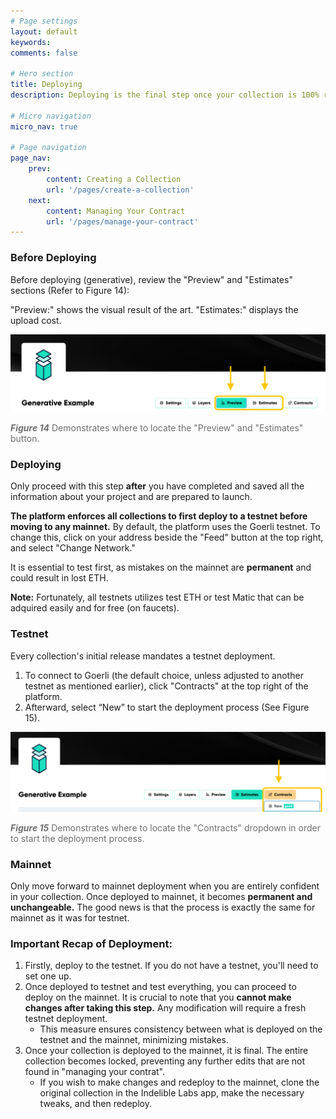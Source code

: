 ```yaml
---
# Page settings
layout: default
keywords:
comments: false

# Hero section
title: Deploying
description: Deploying is the final step once your collection is 100% ready.

# Micro navigation
micro_nav: true

# Page navigation
page_nav:
    prev:
        content: Creating a Collection
        url: '/pages/create-a-collection'
    next:
        content: Managing Your Contract
        url: '/pages/manage-your-contract'
---
```


### Before Deploying

Before deploying (generative), review the "Preview" and "Estimates" sections (Refer to Figure 14):

"Preview:" shows the visual result of the art.
"Estimates:" displays the upload cost.

![Figure14.webp](./assets/Figure14.webp)
<p style="color: #706e6e; font-size: 14px"><i><strong>Figure 14</strong></i> Demonstrates where to locate the "Preview" and "Estimates" button.</p>

### Deploying

Only proceed with this step **after** you have completed and saved all the information about your project and are prepared to launch. 

**The platform enforces all collections to first deploy to a testnet before moving to any mainnet.** By default, the platform uses the Goerli testnet. To change this, click on your address beside the "Feed" button at the top right, and select "Change Network."

It is essential to test first, as mistakes on the mainnet are **permanent** and could result in lost ETH.

**Note:** Fortunately, all testnets utilizes test ETH or test Matic that can be adquired easily and for free (on faucets).

### Testnet

Every collection's initial release mandates a testnet deployment. 

1. To connect to Goerli (the default choice, unless adjusted to another testnet as mentioned earlier), click "Contracts" at the top right of the platform.
2. Afterward, select “New” to start the deployment process (See Figure 15).

![Figure15.webp](./assets/Figure15.webp)
<p style="color: #706e6e; font-size: 14px"><i><strong>Figure 15</strong></i> Demonstrates where to locate the "Contracts" dropdown in order to start the deployment process.</p>

### Mainnet

Only move forward to mainnet deployment when you are entirely confident in your collection. Once deployed to mainnet, it becomes **permanent and unchangeable.** The good news is that the process is exactly the same for mainnet as it was for testnet.

### Important Recap of Deployment:

1. Firstly, deploy to the testnet. If you do not have a testnet, you'll need to set one up. 
2. Once deployed to testnet and test everything, you can proceed to deploy on the mainnet. It is crucial to note that you **cannot make changes after taking this step.** Any modification will require a fresh testnet deployment.
    - This measure ensures consistency between what is deployed on the testnet and the mainnet, minimizing mistakes.
3. Once your collection is deployed to the mainnet, it is final. The entire collection becomes locked, preventing any further edits that are not found in "managing your contrat".
    - If you wish to make changes and redeploy to the mainnet, clone the original collection in the Indelible Labs app, make the necessary tweaks, and then redeploy.
